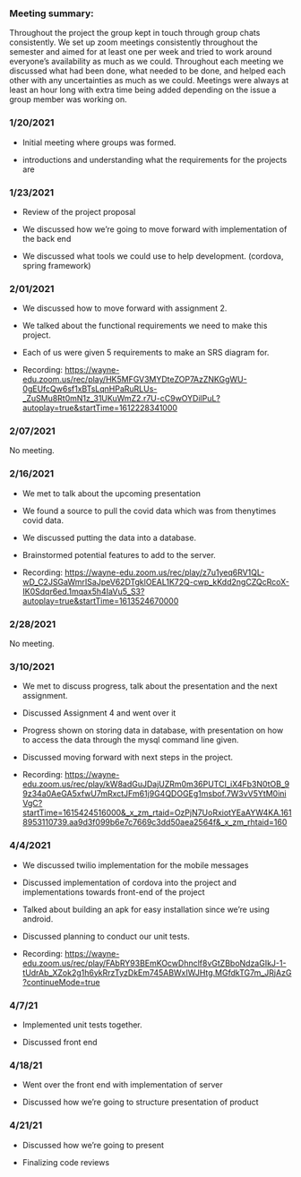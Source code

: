 ### Meeting summary:

Throughout the project the group kept in touch through group chats consistently. We set up zoom meetings consistently throughout the semester and aimed for at least one per week and tried to work around everyone’s availability as much as we could. Throughout each meeting we discussed what had been done, what needed to be done, and helped each other with any uncertainties as much as we could. Meetings were always at least an hour long with extra time being added depending on the issue a group member was working on.

### 1/20/2021

- Initial meeting where groups was formed.

- introductions and understanding what the requirements for the projects are

### 1/23/2021

- Review of the project proposal

- We discussed how we’re going to move forward with implementation of the back end

- We discussed what tools we could use to help development. (cordova, spring framework)

### 2/01/2021

- We discussed how to move forward with assignment 2.

- We talked about the functional requirements we need to make this project.

- Each of us were given 5 requirements to make an SRS diagram for.
- Recording: https://wayne-edu.zoom.us/rec/play/HK5MFGV3MYDteZOP7AzZNKGgWU-0gEUfcQw6sf1xBTsLqnHPaRuRLUs-_ZuSMu8Rt0mN1z_31UKuWmZ2.r7U-cC9wOYDilPuL?autoplay=true&startTime=1612228341000

### 2/07/2021

No meeting.

### 2/16/2021

- We met to talk about the upcoming presentation

- We found a source to pull the covid data which was from thenytimes covid data.

- We discussed putting the data into a database.

- Brainstormed potential features to add to the server.
- Recording: https://wayne-edu.zoom.us/rec/play/z7u1yeq6RV1QL-wD_C2JSGaWmrISaJpeV62DTgklOEAL1K72Q-cwp_kKdd2ngCZQcRcoX-IK0Sdqr6ed.1mqax5h4IaVu5_S3?autoplay=true&startTime=1613524670000

### 2/28/2021

No meeting.

### 3/10/2021

- We met to discuss progress, talk about the presentation and the next assignment.

- Discussed Assignment 4 and went over it

- Progress shown on storing data in database, with presentation on how to access the data through the mysql command line given.

- Discussed moving forward with next steps in the project.

- Recording: https://wayne-edu.zoom.us/rec/play/kW8adGuJDajUZRm0m36PUTCI_iX4Fb3N0tOB_99z34a0AeGA5xfwU7mRxctJFm61j9G4QDOGEg1msbof.7W3vV5YtM0iniVgC?startTime=1615424516000&_x_zm_rtaid=OzPjN7UoRxiotYEaAYW4KA.1618953110739.aa9d3f099b6e7c7669c3dd50aea2564f&_x_zm_rhtaid=160

### 4/4/2021

- We discussed twilio  implementation for the mobile messages

- Discussed implementation of cordova into the project and implementations towards front-end of the project

- Talked about building an apk for easy installation since we’re using android.

- Discussed planning to conduct our unit tests.
- Recording: https://wayne-edu.zoom.us/rec/play/FAbRY93BEmKOcwDhnclf8vGtZBboNdzaGIkJ-1-tUdrAb_XZok2g1h6ykRrzTyzDkEm745ABWxIWJHtg.MGfdkTG7m_JRjAzG?continueMode=true


### 4/7/21

- Implemented unit tests together.

- Discussed front end

### 4/18/21

- Went over the front end with implementation of server

- Discussed how we’re going to structure presentation of product

### 4/21/21

- Discussed how we’re going to present
 
- Finalizing code reviews
